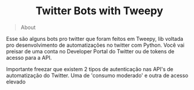 <h1 align='center'>Twitter Bots with Tweepy</h1>


>About

<p>Esse são alguns bots pro twitter que foram feitos em Tweepy, lib voltada pro desenvolvimento de automatizações no twitter com Python.
  Você vai preisar de uma conta no Developer Portal do Twitter ou de tokens de acesso para a API.</p>
  
 <p>Importante freezar que existem 2 tipos de autenticação nas API's de automatização do Twitter. Uma de 'consumo moderado' e outra de acesso elevado</p>
